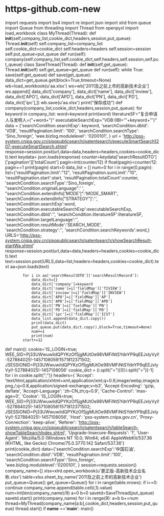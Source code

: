 # https-github.com-new
import requests
import bs4
import re
import json
import xlrd
from queue import Queue
from threading import Thread
from openpyxl import load_workbook
class MyThread(Thread):
    def __init__(self,company_list,cookie_dict,headers,session,put_queue):
        Thread.__init__(self)
        self.company_list=company_list
        self.cookie_dict=cookie_dict
        self.headers=headers
        self.session=session
        self.put_queue=put_queue
    def run(self):
        company(self.company_list,self.cookie_dict,self.headers,self.session,self.put_queue)
class SaveThread(Thread):
    def __init__(self,get_queue):
        Thread.__init__(self)
        self.get_queue=get_queue
    def run(self):
        while True:
            save(self.get_queue)
def save(get_queue):
    data_dict=get_queue.get(block=True,timeout=None)
    wb=load_workbook(u'aa.xlsx')
    ws=wb['2011及之前上市的高新技术企业']
    ws.append([ data_dict['company'],
                data_dict['name'],
                data_dict['inview'],
                data_dict['APO'],
                data_dict['APD'],
                data_dict['PN'],
                data_dict['PD'],
                data_dict['ipc'],])
    wb.save(u'aa.xlsx')
    print("保存成功")
def company(company_list,cookie_dict,headers,session,put_queue):
    for keyword in company_list:
        word=keyword
        print(word)
        literatureSF="复合申请人与发明人=("+word+")"
        executableSearchExp="VDB:(IBI='"+keyword+"')"
        data = {'searchCondition.searchExp': keyword,
                'searchCondition.dbId': 'VDB',
                'resultPagination.limit': '100',
                'searchCondition.searchType': 'Sino_foreign',
                'wee.bizlog.modulelevel': '0200101',
                }
        url = 'http://pss-system.cnipa.gov.cn/sipopublicsearch/patentsearch/executeSmartSearch1207-executeSmartSearch.shtml'
        response=session.post(url,data=data,headers=headers,cookies=cookie_dict).text
        keydata= json.loads(response)
        counter=keydata['searchResultDTO']['pagination']['totalCount']
        pagin=int(counter/12)
        if float(pagin)<counter/12:
            pagin+=1
        print(pagin)
        start=0
        data_list = []
        num=0
        for i in range(0,pagin):
            list={'resultPagination.limit':"12",
            'resultPagination.sumLimit':"10",
            'resultPagination.start':start,
            'resultPagination.totalCount':counter,
            'searchCondition.searchType':'Sino_foreign',
            "searchCondition.originalLanguage":' ',
            "searchCondition.extendInfo['MODE']":'MODE_SMART',
            'searchCondition.extendInfo["STRATEGY"]':'',
            'searchCondition.searchExp':word,
            'searchCondition.executableSearchExp':executableSearchExp,
            'searchCondition.dbId':'',
            'searchCondition.literatureSF':literatureSF,
            'searchCondition.targetLanguage':'',
            'searchCondition.resultMode':'SEARCH_MODE',
            'searchCondition.strategy':'',
            'searchCondition.searchKeywords':word,}
            URLS='http://pss-system.cnipa.gov.cn/sipopublicsearch/patentsearch/showSearchResult-startWa.shtml'
            response=session.post(url,data=data,headers=headers,cookies=cookie_dict).text
            text=session.post(URLS,data=list,headers=headers,cookies=cookie_dict).text
            aa=json.loads(text)

            for i in aa['searchResultDTO']['searchResultRecord']:
                data_dict={}
                data_dict['company']=keyword
                data_dict['name']=i['fieldMap']['TIVIEW']
                data_dict['inview']=i['fieldMap']['INVIEW']
                data_dict['APO']=i['fieldMap']['AP']
                data_dict['APD']=i['fieldMap']['APD']
                data_dict['PN']=i['fieldMap']['PN']
                data_dict['PD']=i['fieldMap']['PD']
                data_dict['ipc']=i['fieldMap']['ICST']
                data_list.append(data_dict.copy())
                print(data_dict)
                put_queue.put(data_dict.copy(),block=True,timeout=None)
                num+=1
                print(num)
            start+=12
def main():
    cookie='IS_LOGIN=true; WEE_SID=Pj33UWwuwiIdQPYKzOf5jgMUtOe98VMFiNtSYdnYP9qEEJxlyVyI!-527884025!-1457108056!1571812371502; JSESSIONID=Pj33UWwuwiIdQPYKzOf5jgMUtOe98VMFiNtSYdnYP9qEEJxlyVyI!-527884025!-1457108056'
    cookie_dict = {i.split("=")[0]:i.split("=")[-1] for i in cookie.split(";")}
    headers={ 'Accept': 'text/html,application/xhtml+xml,application/xml;q=0.9,image/webp,image/apng,*/*;q=0.8,application/signed-exchange;v=b3',
    'Accept-Encoding': 'gzip, deflate',
    'Accept-Language': 'zh-CN,zh;q=0.9',
    'Cache-Control': 'max-age=0',
    'Cookie': 'IS_LOGIN=true; WEE_SID=Pj33UWwuwiIdQPYKzOf5jgMUtOe98VMFiNtSYdnYP9qEEJxlyVyI!-527884025!-1457108056!1571812371502; JSESSIONID=Pj33UWwuwiIdQPYKzOf5jgMUtOe98VMFiNtSYdnYP9qEEJxlyVyI!-527884025!-1457108056',
    'Host': 'pss-system.cnipa.gov.cn',
    'Proxy-Connection': 'keep-alive',
    'Referer': 'http://pss-system.cnipa.gov.cn/sipopublicsearch/patentsearch/tableSearch-showTableSearchIndex.shtml',
    'Upgrade-Insecure-Requests': '1',
    'User-Agent': 'Mozilla/5.0 (Windows NT 10.0; Win64; x64) AppleWebKit/537.36 (KHTML, like Gecko) Chrome/75.0.3770.142 Safari/537.36'}
    print(cookie_dict)
    data={'searchCondition.searchExp':'中国石油',
      'searchCondition.dbId':'VDB',
      'resultPagination.limit':'100',
      'searchCondition.searchType':'Sino_foreign',
      'wee.bizlog.modulelevel':'0200101',
      }
    session=requests.session()
    company_name=[]
    xlsx=xlrd.open_workbook(u'更正版-高新技术企业名称.xlsx')
    table=xlsx.sheet_by_name('2011及之前上市的高新技术企业')
    put_queue=Queue()
    get_queue=Queue()
    for i in range(table.nrows):
        if i==0:
            continue
        company_name.append(table.cell(i,1).value)
    num=int(len(company_name)/9)
    a=0
    b=0
    savetd=SaveThread(put_queue)
    savetd.start()
    print(company_name)
    for i in range(9):
        a=b
        b+=num
        thread=MyThread(company_name[a:b],cookie_dict,headers,session,put_queue)
        thread.start()
if __name__ =='__main__':
    main()
